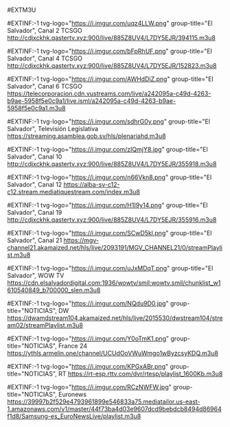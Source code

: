 #EXTM3U

#EXTINF:-1 tvg-logo="https://i.imgur.com/uqz4LLW.png" group-title="El Salvador", Canal 2 TCSGO
http://cdjxckhk.qastertv.xyz:900/live/885Z8UV4/L7DY5EJR/394115.m3u8

#EXTINF:-1 tvg-logo="https://i.imgur.com/bFpRhUF.png" group-title="El Salvador", Canal 4 TCSGO
http://cdjxckhk.qastertv.xyz:900/live/885Z8UV4/L7DY5EJR/152823.m3u8

#EXTINF:-1 tvg-logo="https://i.imgur.com/AWHdDiZ.png" group-title="El Salvador", Canal 6 TCSGO
https://telecorporacion.cdn.vustreams.com/live/a242095a-c49d-4263-b9ae-5958f5e0c9a1/live.isml/a242095a-c49d-4263-b9ae-5958f5e0c9a1.m3u8

#EXTINF:-1 tvg-logo="https://i.imgur.com/sdhrG0y.png" group-title="El Salvador", Televisión Legislativa
https://streaming.asamblea.gob.sv/hls/plenariahd.m3u8

#EXTINF:-1 tvg-logo="https://i.imgur.com/zIQmjY8.jpg" group-title="El Salvador", Canal 10
http://cdjxckhk.qastertv.xyz:900/live/885Z8UV4/L7DY5EJR/355918.m3u8

#EXTINF:-1 tvg-logo="https://i.imgur.com/n66Vkn8.png" group-title="El Salvador", Canal 12
https://alba-sv-c12-c12.stream.mediatiquestream.com/index.m3u8

#EXTINF:-1 tvg-logo="https://i.imgur.com/H1I9y14.png" group-title="El Salvador", Canal 19
http://cdjxckhk.qastertv.xyz:900/live/885Z8UV4/L7DY5EJR/355916.m3u8

#EXTINF:-1 tvg-logo="https://i.imgur.com/SCwD5kl.png" group-title="El Salvador", Canal 21
https://mgv-channel21.akamaized.net/hls/live/2093191/MGV_CHANNEL21/0/streamPlaylist.m3u8

#EXTINF:-1 tvg-logo="https://i.imgur.com/uJxMDqT.png" group-title="El Salvador", WOW TV
https://cdn.elsalvadordigital.com:1936/wowtv/smil:wowtv.smil/chunklist_w1610540849_b700000_slen.m3u8






#EXTINF:-1 tvg-logo="https://i.imgur.com/NQdu9D0.jpg" group-title="NOTICIAS", DW
https://dwamdstream104.akamaized.net/hls/live/2015530/dwstream104/stream02/streamPlaylist.m3u8

#EXTINF:-1 tvg-logo="https://i.imgur.com/Y0oTmK1.png" group-title="NOTICIAS", France 24
https://ythls.armelin.one/channel/UCUdOoVWuWmgo1wByzcsyKDQ.m3u8

#EXTINF:-1 tvg-logo="https://i.imgur.com/KPGxABr.png" group-title="NOTICIAS", RT
https://rt-esp.rttv.com/dvr/rtesp/playlist_1600Kb.m3u8

#EXTINF:-1 tvg-logo="https://i.imgur.com/RCzNWFW.jpg" group-title="NOTICIAS", Euronews
https://39997b2f529e4793961899e546833a75.mediatailor.us-east-1.amazonaws.com/v1/master/44f73ba4d03e9607dcd9bebdcb8494d86964f1d8/Samsung-es_EuroNewsLive/playlist.m3u8



